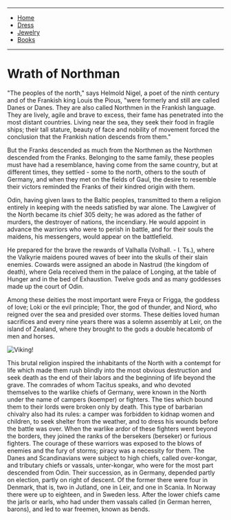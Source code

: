 
---

- [Home](/)
- [Dress](/dress)
- [Jewelry](/jewelry)
- [Books](/books)

---

# Wrath of Northman

"The peoples of the north," says Helmold Nigel, 
a poet of the ninth century and  of the Frankish king Louis 
the Pious, "were formerly and still are called Danes or Danes. They are also called
Northmen in the Frankish language. They are lively, agile and brave to excess, their fame has penetrated 
into the most distant countries. Living near the sea, they seek their
food in fragile ships; their tall stature, beauty of face and nobility of 
movement forced the conclusion that the Frankish nation descends from them." 



But 
the Franks descended as much from the Northmen as the Northmen descended from the 
Franks. Belonging to the same family, these peoples must have had a resemblance, having come from the same country, but at 
different times, they settled - some to the north, 
others to the south of Germany, and when they met on 
the fields of Gaul, the desire to resemble their victors 
reminded the Franks of their kindred origin with them.

Odin, having given laws to the Baltic peoples, transmitted to them a religion 
entirely in keeping with the needs satisfied by war alone. The Lawgiver of the 
North became its chief 305 deity; he was adored as the father of murders, the 
destroyer of nations, the incendiary. He would appoint in advance 
the warriors who were to perish in battle, and for their souls the maidens,
his messengers, would appear on the battlefield. 

He prepared for the brave 
the rewards of Valhalla (Volhall. - I. Ts.), where the Valkyrie maidens poured 
waves of beer into the skulls of their slain enemies. Cowards were assigned an 
abode in Nastrud (the kingdom of death), where Gela received them in the palace of 
Longing, at the table of Hunger and in the bed of Exhaustion. Twelve gods and as 
many goddesses made up the court of Odin. 

Among these deities the most important
were Freya or Frigga, the goddess of love; Loki or the evil principle; Thor, the 
god of thunder, and Niord, who reigned over the sea and presided over storms. These
deities loved human sacrifices and every nine years there was a solemn assembly at 
Leir, on the island of Zealand, where they brought to the gods a 
double hecatomb of men and horses.

![Viking!](https://image.jimcdn.com/app/cms/image/transf/dimension=2080x10000:format=jpg/path/s2217cd0bb1220415/image/id5bcb97165dab303/version/1706817144/viking-warriors-preparing-for-battle.jpg)

This brutal religion inspired the inhabitants of the North 
with a contempt for life which made them rush blindly into 
the most obvious destruction and seek death as the end of their
labors and the beginning of life beyond the grave. The comrades 
of whom Tacitus speaks, and who devoted themselves to the warlike 
chiefs of Germany, were known in the North under the name of campers 
(koemper) or fighters. 
The ties which bound them to their lords 
were broken only by death. This type of barbarian chivalry also 
had its rules: a camper was forbidden to kidnap women and children, 
to seek shelter from the weather, and to dress his wounds before the 
battle was over. 
When the warlike ardor of these fighters went beyond 
the borders, they joined the ranks of the bersekers (berseker) or 
furious fighters. The courage of these warriors was exposed to the 
blows of enemies and the fury of storms; piracy was a necessity for 
them. The Danes and Scandinavians were subject to high chiefs, called 
over-kongar, and tributary chiefs or vassals, unter-kongar, who were 
for the most part descended from Odin. 
Their succession, as in Germany, 
depended partly on election, partly on right of descent. Of the former 
there were four in Denmark, that is, two in Jutland, one in Leir, and one
in Scania. In Norway there were up to eighteen, and in Sweden less. After 
the lower chiefs came the jarls or earls, who had under them vassals called
(in German herren, barons),
and led to war freemen, known as bends.
